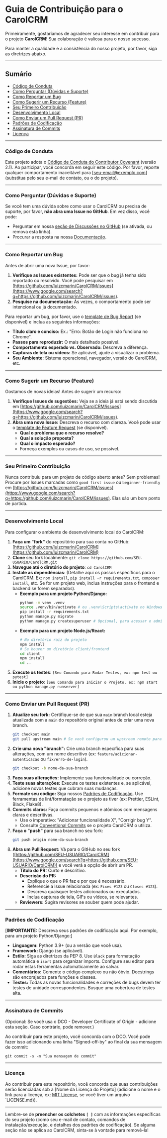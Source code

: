 # Guia de Contribuição para o CarolCRM

Primeiramente, gostaríamos de agradecer seu interesse em contribuir para o projeto **CarolCRM**\! Sua colaboração é valiosa para o nosso sucesso.

Para manter a qualidade e a consistência do nosso projeto, por favor, siga as diretrizes abaixo.

-----

## Sumário

  * [Código de Conduta](https://www.google.com/search?q=%23c%C3%B3digo-de-conduta)
  * [Como Perguntar (Dúvidas e Suporte)](https://www.google.com/search?q=%23como-perguntar-d%C3%BAvidas-e-suporte)
  * [Como Reportar um Bug](https://www.google.com/search?q=%23como-reportar-um-bug)
  * [Como Sugerir um Recurso (Feature)](https://www.google.com/search?q=%23como-sugerir-um-recurso-feature)
  * [Seu Primeiro Contribuição](https://www.google.com/search?q=%23seu-primeiro-contribui%C3%A7%C3%A3o)
  * [Desenvolvimento Local](https://www.google.com/search?q=%23desenvolvimento-local)
  * [Como Enviar um Pull Request (PR)](https://www.google.com/search?q=%23como-enviar-um-pull-request-pr)
  * [Padrões de Codificação](https://www.google.com/search?q=%23padr%C3%B5es-de-codifica%C3%A7%C3%A3o)
  * [Assinatura de Commits](https://www.google.com/search?q=%23assinatura-de-commits)
  * [Licença](https://www.google.com/search?q=%23licen%C3%A7a)

-----

### Código de Conduta

Este projeto adota o [Código de Conduta do Contributor Covenant](https://www.google.com/search?q=https://www.contributor-covenant.org/pt/version/2/1/code_of_conduct/code_of_conduct.md) (versão 2.1). Ao participar, você concorda em seguir este código. Por favor, reporte qualquer comportamento inaceitável para [seu-email@exemplo.com] (substitua pelo seu e-mail de contato, ou o do projeto).

-----

### Como Perguntar (Dúvidas e Suporte)

Se você tem uma dúvida sobre como usar o CarolCRM ou precisa de suporte, por favor, **não abra uma Issue no GitHub**. Em vez disso, você pode:

  * Perguntar em nossa [seção de Discussões no GitHub](https://www.google.com/search?q=https://github.com/luizcmarin/CarolCRM/discussions) (se ativada, ou remova esta linha).
  * Procurar a resposta na nossa [Documentação](https://www.google.com/search?q=link-para-sua-documentacao-se-existir).

-----

### Como Reportar um Bug

Antes de abrir uma nova Issue, por favor:

1.  **Verifique as Issues existentes:** Pode ser que o bug já tenha sido reportado ou resolvido. Você pode pesquisar em [https://github.com/luizcmarin/CarolCRM/issues](https://www.google.com/search?q=https://github.com/luizcmarin/CarolCRM/issues).
2.  **Pesquise na documentação:** Às vezes, o comportamento pode ser intencional ou já documentado.

Para reportar um bug, por favor, use o [template de Bug Report](https://www.google.com/search?q=https://github.com/luizcmarin/CarolCRM/issues/new%3Fassignees%3D%26labels%3Dbug%26projects%3D%26template%3Dbug_report.md%26title%3D) (se disponível) e inclua as seguintes informações:

  * **Título claro e conciso:** Ex.: "Erro: Botão de Login não funciona no Chrome".
  * **Passos para reproduzir:** O mais detalhado possível.
  * **Comportamento esperado vs. Observado:** Descreva a diferença.
  * **Capturas de tela ou vídeos:** Se aplicável, ajude a visualizar o problema.
  * **Seu Ambiente:** Sistema operacional, navegador, versão do CarolCRM, etc.

-----

### Como Sugerir um Recurso (Feature)

Gostamos de novas ideias\! Antes de sugerir um recurso:

1.  **Verifique Issues de sugestões:** Veja se a ideia já está sendo discutida em [https://github.com/luizcmarin/CarolCRM/issues](https://www.google.com/search?q=https://github.com/luizcmarin/CarolCRM/issues).
2.  **Abra uma nova Issue:** Descreva o recurso com clareza. Você pode usar o [template de Feature Request](https://www.google.com/search?q=https://github.com/luizcmarin/CarolCRM/issues/new%3Fassignees%3D%26labels%3Denhancement%26projects%3D%26template%3Dfeature_request.md%26title%3D) (se disponível).
      * **Qual o problema que o recurso resolve?**
      * **Qual a solução proposta?**
      * **Qual o impacto esperado?**
      * Forneça exemplos ou casos de uso, se possível.

-----

### Seu Primeiro Contribuição

Nunca contribuiu para um projeto de código aberto antes? Sem problemas\! Procure por Issues marcadas como `good first issue` ou `beginner-friendly` em [https://github.com/luizcmarin/CarolCRM/issues](https://www.google.com/search?q=https://github.com/luizcmarin/CarolCRM/issues). Elas são um bom ponto de partida.

-----

### Desenvolvimento Local

Para configurar o ambiente de desenvolvimento local do CarolCRM:

1.  **Faça um "fork"** do repositório para sua conta no GitHub: [https://github.com/luizcmarin/CarolCRM](https://github.com/luizcmarin/CarolCRM)
2.  **Clone** seu fork localmente: `git clone https://github.com/SEU-USUARIO/CarolCRM.git`
3.  **Navegue até o diretório do projeto**: `cd CarolCRM`
4.  **Instale as dependências**: (Detalhe aqui os passos específicos para o CarolCRM. Ex: `npm install`, `pip install -r requirements.txt`, `composer install`, etc. Se for um projeto web, inclua instruções para o frontend e backend se forem separados).
      * **Exemplo para um projeto Python/Django:**
        ```bash
        python -m venv .venv
        source .venv/bin/activate # ou .venv\Scripts\activate no Windows
        pip install -r requirements.txt
        python manage.py migrate
        python manage.py createsuperuser # Opcional, para acessar o admin
        ```
      * **Exemplo para um projeto Node.js/React:**
        ```bash
        # No diretório raiz do projeto
        npm install
        # Se houver um diretório client/frontend
        cd client
        npm install
        cd ..
        ```
5.  **Execute os testes**: `[Seu Comando para Rodar Testes, ex: npm test ou pytest]`
6.  **Inicie o projeto**: `[Seu Comando para Iniciar o Projeto, ex: npm start ou python manage.py runserver]`

-----

### Como Enviar um Pull Request (PR)

1.  **Atualize seu fork:** Certifique-se de que sua `main` branch local esteja atualizada com a `main` do repositório original antes de criar uma nova branch.
    ```bash
    git checkout main
    git pull upstream main # Se você configurou um upstream remoto para o repositório original
    ```
2.  **Crie uma nova "branch":** Crie uma branch específica para suas alterações, com um nome descritivo (ex: `feature/adicionar-autenticacao` ou `fix/erro-de-login`).
    ```bash
    git checkout -b nome-da-sua-branch
    ```
3.  **Faça suas alterações:** Implemente sua funcionalidade ou correção.
4.  **Teste suas alterações:** Execute os testes existentes e, se aplicável, adicione novos testes que cubram suas mudanças.
5.  **Formate seu código:** Siga nossos [Padrões de Codificação](https://www.google.com/search?q=%23padr%C3%B5es-de-codifica%C3%A7%C3%A3o). Use ferramentas de lint/formatação se o projeto as tiver (ex: Prettier, ESLint, Black, Flake8).
6.  **Commits claros:** Faça commits pequenos e atômicos com mensagens claras e descritivas.
      * Use o imperativo: "Adicionar funcionalidade X", "Corrigir bug Y".
      * Consulte [Conventional Commits](https://www.conventionalcommits.org/en/v1.0.0/) se o projeto CarolCRM o utiliza.
7.  **Faça o "push"** para sua branch no seu fork:
    ```bash
    git push origin nome-da-sua-branch
    ```
8.  **Abra um Pull Request:** Vá para o GitHub no seu fork ([https://github.com/SEU-USUARIO/CarolCRM](https://www.google.com/search?q=https://github.com/SEU-USUARIO/CarolCRM)) e você verá a opção de abrir um PR.
      * **Título do PR:** Curto e descritivo.
      * **Descrição do PR:**
          * Explique o que o PR faz e por que é necessário.
          * Referencie a Issue relacionada (ex: `Fixes #123` ou `Closes #123`).
          * Descreva quaisquer testes adicionados ou executados.
          * Inclua capturas de tela, GIFs ou vídeos, se relevantes.
      * **Reviewers:** Sugira revisores se souber quem pode ajudar.

-----

### Padrões de Codificação

[**IMPORTANTE:** Descreva seus padrões de codificação aqui. Por exemplo, para um projeto Python/Django:]

  * **Linguagem:** Python 3.9+ (ou a versão que você usa).
  * **Framework:** Django (se aplicável).
  * **Estilo:** Siga as diretrizes da PEP 8. Use `Black` para formatação automática e `isort` para organizar imports. Configure seu editor para rodar estas ferramentas automaticamente ao salvar.
  * **Comentários:** Comente o código complexo ou não óbvio. Docstrings são encorajados para funções e classes.
  * **Testes:** Todas as novas funcionalidades e correções de bugs devem ter testes de unidade correspondentes. Busque uma cobertura de testes alta.

-----

### Assinatura de Commits

(Opcional: Se você usa o DCO - Developer Certificate of Origin - adicione esta seção. Caso contrário, pode remover.)

Ao contribuir para este projeto, você concorda com o DCO. Você pode fazer isso adicionando uma linha "Signed-off-by" ao final da sua mensagem de commit:

`git commit -s -m "Sua mensagem de commit"`

-----

### Licença

Ao contribuir para este repositório, você concorda que suas contribuições serão licenciadas sob a [Nome da Licença do Projeto] (adicione o nome e o link para a licença, ex: [MIT License](https://www.google.com/search?q=https://github.com/luizcmarin/CarolCRM/blob/main/LICENSE.md), se você tiver um arquivo \`LICENSE.md)).

-----

Lembre-se de **preencher os colchetes `[ ]`** com as informações específicas do seu projeto (como seu e-mail de contato, comandos de instalação/execução, e detalhes dos padrões de codificação). Se alguma seção não se aplica ao CarolCRM, sinta-se à vontade para removê-la\!